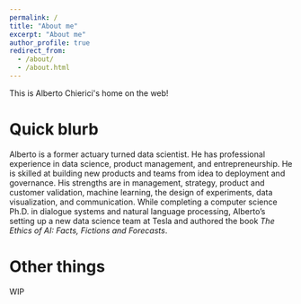 ```yaml
---
permalink: /
title: "About me"
excerpt: "About me"
author_profile: true
redirect_from: 
  - /about/
  - /about.html
---
```


This is Alberto Chierici's home on the web!

Quick blurb
======
Alberto is a former actuary turned data scientist. He has professional experience in data science, product management, and entrepreneurship. He is skilled at building new products and teams from idea to deployment and governance. His strengths are in management, strategy, product and customer validation, machine learning, the design of experiments, data visualization, and communication. While completing a computer science Ph.D. in dialogue systems and natural language processing, Alberto’s setting up a new data science team at Tesla and authored the book _The Ethics of AI: Facts, Fictions and Forecasts_.

Other things
======
WIP
